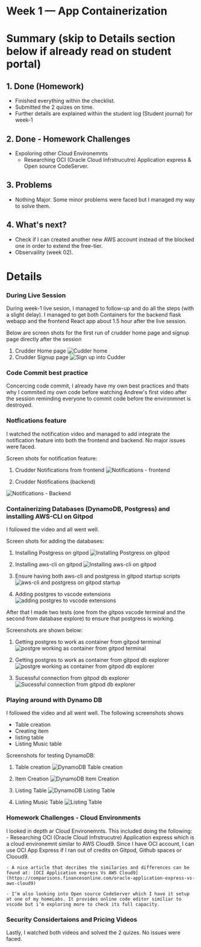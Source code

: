# Week 1 — App Containerization

# Summary (skip to Details section below if already read on student portal)

## 1. Done (Homework)
- Finished everything within the checklist. 
- Submitted the 2 quizes on time. 
- Further details are explained within the student log (Student journal) for week-1

## 2. Done - Homework Challenges
- Expoloring other Cloud Environemnts
    - Researching OCI (Oracle Cloud Infrstrucutre) Application express & Open source CodeServer.

## 3. Problems
- Nothing Major. Some minor problems were faced but I managed my way to solve them.

## 4. What's next?
- Check if I can created another new AWS account instead of the blocked one in order to extend the free-tier. 
- Observaility (week 02).


# Details



### During Live Session

During week-1 live sesion, I managed to follow-up and do all the steps (with a slight delay). I managed to get both Containers for the backend flask webapp and the frontend React app about 1.5 hour after the live session.

Below are screen shots for the first run of crudder home page and signup page directly after the session
1. Crudder Home page ![Cudder home](week-01/crudder-home.png)
2. Crudder Signup page ![Sign up into Cudder](week-01/crudder-signup.png)


### Code Commit best practice

Concercing code commit, I already have my own best practices and thats why I commited my own code before watching Andrew's first video after the session reminding everyone to commit code before the environmnet is destroyed.


### Notfications feature
I watched the notification video and managed to add integrate the notification feature into both the frontend and backend. No major issues were faced.

Screen shots for notification feature:

1. Crudder Notifications from frontend
![Notifications - frontend](week-01/crudder-notifications-from-frontend.png)

2. Crudder Notifications (backend)

![Notifications - Backend](week-01/crudder-notifications-backend.png)



### Containerizing Databases (DynamoDB, Postgress) and installing AWS-CLI  on Gitpod

I followed the video and all went well.


Screen shots for adding the databases:

1. Installing Postgress on gitpod 
![Installing Postgress on gitpod](week-01/installing-postgress-on-gitpod.png)

2. Installing aws-cli on gitpod 
![Installing aws-cli on gitpod](week-01/installing-aws-cli-on-gitpod.png)



3. Ensure having both aws-cli and postgress in gitpod startup scripts 
![aws-cli and postgress on gitpod startup](week-01/having-both-aws-cli-and-postgress-in-gitpod-startup-scripts.png)


4. Adding postgres to vscode extensions 
![adding postgres to vscode extensions](week-01/adding-postgres-to-vscode-extensions.png)


After that I made two tests (one from the gitpos vscode terminal and the second from database explore) to ensure that postgress is working.

Screenshots are shown below:

1. Getting postgres to work as container from gitpod terminal ![postgre working as container from gitpod terminal](week-01/getting-postgres-to-work-as-container-from-gitpod-terminal.png)

2. Getting postgres to work as container from gitpod db explorer![postgre working as container from gitpod db explorer](week-01/testing-postgres-db-connection-from-db-explorer.png)

3. Sucessful connection from gitpod db explorer![Sucessful connection from gitpod db explorer](week-01/successful-postgres-connection-from-db-explorer.png)


### Playing around with Dynamo DB

I followed the video and all went well. The following screenshots shows 
- Table creation
- Creating item
- listing table
- Listing Music table



Screenshots for testing DynamoDB:

1. Table creation ![DynamoDB Table creation](week-01/dynamodb-testing-table-creation.png)


2. Item Creation ![DynamoDB Item Creation](week-01/dynamodb-testing-create-item.png)


3. Listing Table ![DynamoDB Listing Table](week-01/dynamodb-testing-list-table.png)


4. Listing Music Table ![Listing Table](week-01/dynamodb-testing-list-music-table.png)



### Homework Challenges - Cloud Environments


I looked in depth ar Cloud Environemnts. This included doing the following:
    - Researching OCI (Oracle Cloud Infrstrucutre) Application express which is a cloud environemnt similar to AWS Cloud9. Since I have OCI account, I can use OCI App Express if I ran out of credits on Gitpod, Github spaces or Clooud9.
    
    - A nice article that decribes the similaries and differences can be found at: [OCI Application express Vs AWS Cloud9](https://comparisons.financesonline.com/oracle-application-express-vs-aws-cloud9)
    
    - I’m also looking into Open source CodeServer which I have it setup at one of my homeLabs. It provides online code editor similiar to vscode but i’m exploring more to check its full capacity.



### Security Considertaions and Pricing Videos

Lastly, I watched both videos and solved the 2 quizes. No issues were faced.


